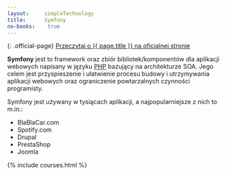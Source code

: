 ```yaml
---
layout:     simpleTechnology
title:      Symfony
no-books:    true
---
```


{: .official-page}
[Przeczytaj o {{ page.title }} na oficjalnej stronie](https://symfony.com/what-is-symfony)

**Symfony** jest to framework oraz zbiór bibliotek/komponentów dla aplikacji webowych napisany w języku [PHP](/technologie/php) bazujący na architekturze SOA. Jego celem jest przyspieszenie i ułatwienie procesu budowy i utrzymywania aplikacji webowych oraz ograniczenie powtarzalnych czynności programisty.

Symfony jest używany w tysiącach aplikacji, a najpopularniejsze z nich to m.in.:
- BlaBlaCar.com
- Spotify.com
- Drupal
- PrestaShop
- Joomla

{% include courses.html %}
